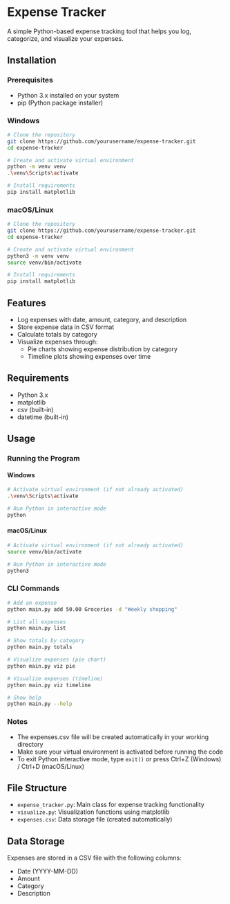 # Expense Tracker

A simple Python-based expense tracking tool that helps you log, categorize, and visualize your expenses.

## Installation

### Prerequisites
- Python 3.x installed on your system
- pip (Python package installer)

### Windows
```bash
# Clone the repository
git clone https://github.com/yourusername/expense-tracker.git
cd expense-tracker

# Create and activate virtual environment
python -m venv venv
.\venv\Scripts\activate

# Install requirements
pip install matplotlib
```

### macOS/Linux
```bash
# Clone the repository
git clone https://github.com/yourusername/expense-tracker.git
cd expense-tracker

# Create and activate virtual environment
python3 -m venv venv
source venv/bin/activate

# Install requirements
pip install matplotlib
```

## Features

- Log expenses with date, amount, category, and description
- Store expense data in CSV format
- Calculate totals by category
- Visualize expenses through:
  - Pie charts showing expense distribution by category
  - Timeline plots showing expenses over time

## Requirements

- Python 3.x
- matplotlib
- csv (built-in)
- datetime (built-in)

## Usage

### Running the Program

#### Windows
```bash
# Activate virtual environment (if not already activated)
.\venv\Scripts\activate

# Run Python in interactive mode
python
```

#### macOS/Linux
```bash
# Activate virtual environment (if not already activated)
source venv/bin/activate

# Run Python in interactive mode
python3
```

### CLI Commands

```bash
# Add an expense
python main.py add 50.00 Groceries -d "Weekly shopping"

# List all expenses
python main.py list

# Show totals by category
python main.py totals

# Visualize expenses (pie chart)
python main.py viz pie

# Visualize expenses (timeline)
python main.py viz timeline

# Show help
python main.py --help
```

### Notes
- The expenses.csv file will be created automatically in your working directory
- Make sure your virtual environment is activated before running the code
- To exit Python interactive mode, type `exit()` or press Ctrl+Z (Windows) / Ctrl+D (macOS/Linux)

## File Structure

- `expense_tracker.py`: Main class for expense tracking functionality
- `visualize.py`: Visualization functions using matplotlib
- `expenses.csv`: Data storage file (created automatically)

## Data Storage

Expenses are stored in a CSV file with the following columns:
- Date (YYYY-MM-DD)
- Amount
- Category
- Description
